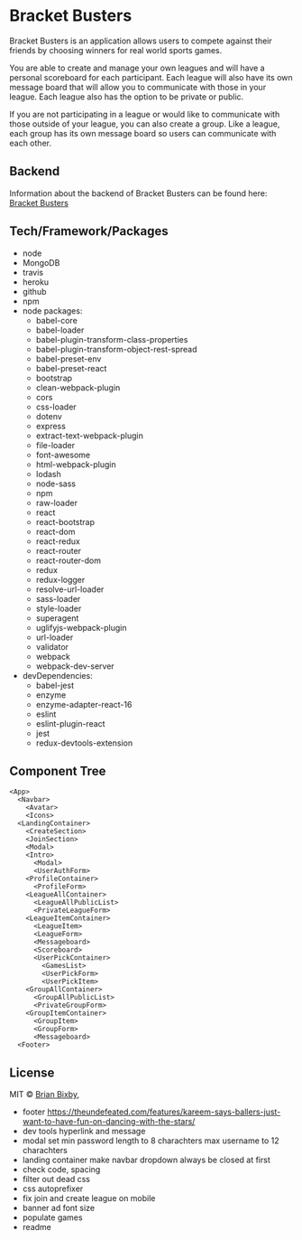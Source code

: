 # Bracket Busters

Bracket Busters is an application allows users to compete against their friends by choosing winners for real world sports games.

You are able to create and manage your own leagues and will have a personal scoreboard for each participant. Each league will also have its own message board that will allow you to communicate with those in your league. Each league also has the option to be private or public.

If you are not participating in a league or would like to communicate with those outside of your league, you can also create a group. Like a league, each group has its own message board so users can communicate with each other.

## Backend

Information about the backend of Bracket Busters can be found here: [Bracket Busters](https://github.com/brianbixby/bracket-busters-back-end)

## Tech/Framework/Packages

- node 
- MongoDB
- travis
- heroku
- github
- npm
- node packages:
  - babel-core          
  - babel-loader          
  - babel-plugin-transform-class-properties          
  - babel-plugin-transform-object-rest-spread          
  - babel-preset-env          
  - babel-preset-react          
  - bootstrap          
  - clean-webpack-plugin          
  - cors          
  - css-loader          
  - dotenv          
  - express          
  - extract-text-webpack-plugin          
  - file-loader          
  - font-awesome          
  - html-webpack-plugin          
  - lodash          
  - node-sass          
  - npm          
  - raw-loader          
  - react          
  - react-bootstrap          
  - react-dom          
  - react-redux          
  - react-router          
  - react-router-dom          
  - redux          
  - redux-logger          
  - resolve-url-loader          
  - sass-loader          
  - style-loader          
  - superagent          
  - uglifyjs-webpack-plugin          
  - url-loader          
  - validator          
  - webpack          
  - webpack-dev-server          
- devDependencies:
  - babel-jest          
  - enzyme          
  - enzyme-adapter-react-16          
  - eslint          
  - eslint-plugin-react          
  - jest          
  - redux-devtools-extension          

## Component Tree
```
<App>
  <Navbar>
    <Avatar>
    <Icons>
  <LandingContainer>
    <CreateSection>
    <JoinSection>
    <Modal>
    <Intro>
      <Modal>
      <UserAuthForm>
    <ProfileContainer>
      <ProfileForm>
    <LeagueAllContainer>
      <LeagueAllPublicList>
      <PrivateLeagueForm>
    <LeagueItemContainer>
      <LeagueItem>
      <LeagueForm>
      <Messageboard>
      <Scoreboard>
      <UserPickContainer>
        <GamesList>
        <UserPickForm>
        <UserPickItem>
    <GroupAllContainer>
      <GroupAllPublicList>
      <PrivateGroupForm>
    <GroupItemContainer>
      <GroupItem>
      <GroupForm>
      <Messageboard>
  <Footer>
```

## License

MIT © [Brian Bixby](https://github.com/brianbixby),

  - footer 
      https://theundefeated.com/features/kareem-says-ballers-just-want-to-have-fun-on-dancing-with-the-stars/ 
  - dev tools 
      hyperlink and message
  - modal 
      set min password length to 8 charachters
      max username to 12 charachters
  - landing container
      make navbar dropdown always be closed at first
  - check code, spacing
  - filter out dead css
  - css autoprefixer
  - fix join and create league on mobile
  - banner ad font size
  - populate games
  - readme